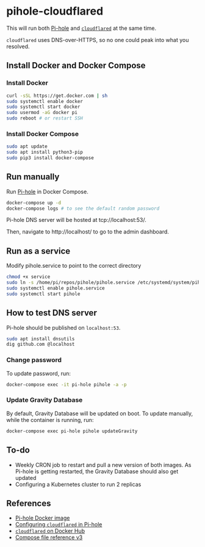# pihole-cloudflared

This will run both [Pi-hole](https://pi-hole.net/) and [`cloudflared`](https://hub.docker.com/r/cloudflare/cloudflared) at the same time.

`cloudflared` uses DNS-over-HTTPS, so no one could peak into what you resolved.

## Install Docker and Docker Compose

### Install Docker

```sh
curl -sSL https://get.docker.com | sh
sudo systemctl enable docker
sudo systemctl start docker
sudo usermod -aG docker pi
sudo reboot # or restart SSH
```

### Install Docker Compose

```sh
sudo apt update
sudo apt install python3-pip
sudo pip3 install docker-compose
```

## Run manually

Run [Pi-hole](https://pi-hole.net/) in Docker Compose.

```sh
docker-compose up -d
docker-compose logs # to see the default random password
```

Pi-hole DNS server will be hosted at tcp://localhost:53/.

Then, navigate to http://localhost/ to go to the admin dashboard.

## Run as a service

Modify pihole.service to point to the correct directory

```sh
chmod +x service
sudo ln -s /home/pi/repos/pihole/pihole.service /etc/systemd/system/pihole.service
sudo systemctl enable pihole.service
sudo systemctl start pihole
```

## How to test DNS server

Pi-hole should be published on `localhost:53`.

```sh
sudo apt install dnsutils
dig github.com @localhost
```

### Change password

To update password, run:

```sh
docker-compose exec -it pi-hole pihole -a -p
```

### Update Gravity Database

By default, Gravity Database will be updated on boot. To update manually, while the container is running, run:

```sh
docker-compose exec pi-hole pihole updateGravity
```

## To-do

- Weekly CRON job to restart and pull a new version of both images. As Pi-hole is getting restarted, the Gravity Database should also get updated
- Configuring a Kubernetes cluster to run 2 replicas

## References

- [Pi-hole Docker image](https://github.com/pi-hole/docker-pi-hole)
- [Configuring `cloudflared` in Pi-hole](https://docs.pi-hole.net/guides/dns/cloudflared/#configuring-cloudflared-to-run-on-startup)
- [`cloudflared` on Docker Hub](https://hub.docker.com/r/cloudflare/cloudflared)
- [Compose file reference v3](https://docs.docker.com/compose/compose-file/compose-file-v3/)
